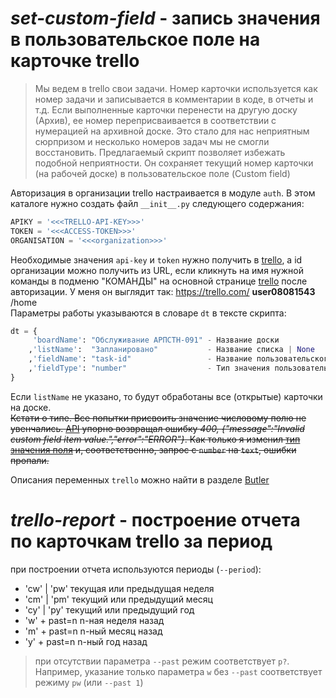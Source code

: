 # _set-custom-field_ - запись значения в пользовательское поле на карточке trello

> Мы ведем в trello свои задачи. Номер карточки используется как номер задачи и записывается в комментарии в коде, в отчеты и т.д. Если выполненные карточки перенести на другую доску (Архив), ее номер переприсваивается в соответствии с нумерацией на архивной доске. Это стало для нас неприятным сюрпризом и несколько номеров задач мы не смогли восстановить. Предлагаемый скрипт позволяет избежать подобной неприятности. Он сохраняет текущий номер карточки (на рабочей доске) в пользовательское поле (Custom field)

Авторизация в организации trello настраивается в модуле `auth`. В этом каталоге нужно создать файл `__init__.py` следующего содержания:

```python
APIKY = '<<<TRELLO-API-KEY>>>'
TOKEN = '<<<ACCESS-TOKEN>>>'
ORGANISATION = '<<<organization>>>'

```

Необходимые значения `api-key` и `token` нужно получить в [trello](https://trello.com/app-key), а id организации можно получить из URL, если кликнуть на имя нужной команды в подменю "КОМАНДЫ" на основной странице [trello](https://trello.com/) после авторизации. У меня он выглядит так: https://trello.com/ **user08081543** /home  
Параметры работы указываются в словаре `dt` в тексте скрипта:

```python
dt = {
     'boardName': "Обслуживание АРПСТН-091" - Название доски
    ,'listName':  "Запланировано"           - Название списка | None
    ,'fieldName': "task-id"                 - Название пользовательского поля
    ,'fieldType': "number"                  - Тип значения пользовательского поля
}

```

Если `listName` не указано, то будут обработаны все (открытые) карточки на доске.  
~~Кстати о типе. Все попытки присвоить значение числовому полю не увенчались. [API](https://developer.atlassian.com/cloud/trello/guides/rest-api/getting-started-with-custom-fields/) упорно возвращал ошибку _400, {"message":"Invalid custom field item value.","error":"ERROR"}_. Как только я изменил [тип значения поля](https://developer.atlassian.com/cloud/trello/rest/api-group-cards/#api-cards-idcard-customfield-idcustomfield-item-put) и, соответственно, запрос с `number` на `text`, ошибки пропали.~~

Описания переменных `trello` можно найти в разделе [Butler](https://help.trello.com/article/1157-variables)

# _trello-report_ - построение отчета по карточкам trello за период

при построении отчета используются периоды (`--period`):

- 'cw' | 'pw' текущая или предыдущая неделя
- 'cm' | 'pm' текущий или предыдущий месяц
- 'cy' | 'py' текущий или предыдущий год
- 'w' + past=n n-ная неделя назад
- 'm' + past=n n-ный месяц назад
- 'y' + past=n n-ный год назад

> при отсутствии параметра `--past` режим соответствует `p?`. Например, указание только параметра `w` без `--past` соответствует режиму `pw` (или `--past 1`)
